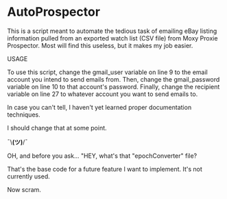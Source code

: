 # AutoProspector
This is a script meant to automate the tedious task of emailing eBay listing information pulled from an exported watch list (CSV file) from Moxy Proxie Prospector. Most will find this useless, but it makes my job easier. 


USAGE

To use this script, change the gmail_user variable on line 9 to the email account you intend to send emails from. 
Then, change the gmail_password variable on line 10 to that account's password.
Finally, change the recipient variable on line 27 to whatever account you want to send emails to.

In case you can't tell, I haven't yet learned proper documentation techniques.

I should change that at some point.

¯\\__(ツ)__/¯


OH, and before you ask...
"HEY, what's that "epochConverter" file?

That's the base code for a future feature I want to implement. It's not currently used.

Now scram.

